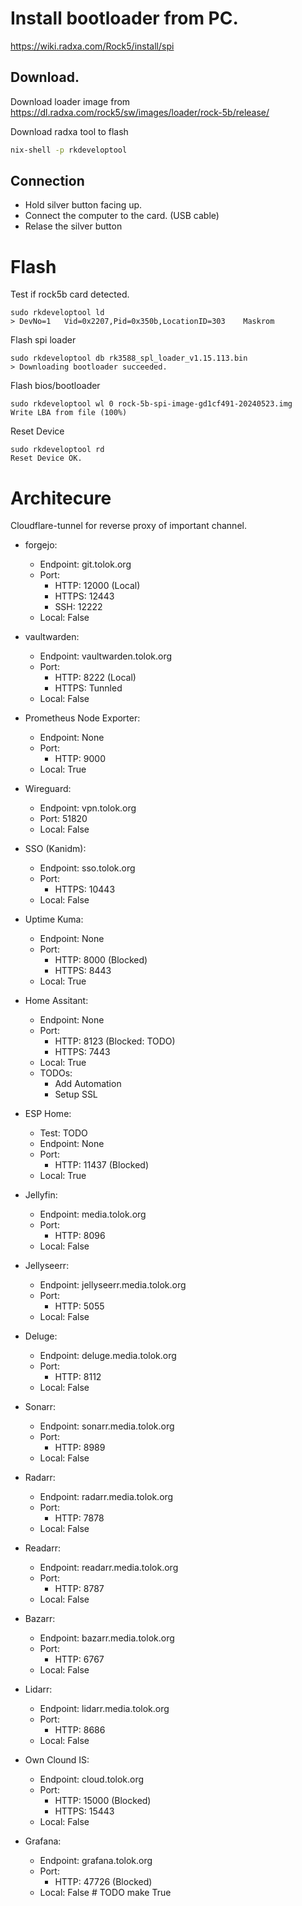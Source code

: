 # Install bootloader from PC.

https://wiki.radxa.com/Rock5/install/spi

## Download.

Download loader image from
https://dl.radxa.com/rock5/sw/images/loader/rock-5b/release/

Download radxa tool to flash

```sh
nix-shell -p rkdeveloptool
```

## Connection

- Hold silver button facing up.
- Connect the computer to the card. (USB cable)
- Relase the silver button

# Flash

Test if rock5b card detected.

```
sudo rkdeveloptool ld
> DevNo=1	Vid=0x2207,Pid=0x350b,LocationID=303	Maskrom
```

Flash spi loader

```
sudo rkdeveloptool db rk3588_spl_loader_v1.15.113.bin
> Downloading bootloader succeeded.
```

Flash bios/bootloader

```
sudo rkdeveloptool wl 0 rock-5b-spi-image-gd1cf491-20240523.img
Write LBA from file (100%)
```

Reset Device

```
sudo rkdeveloptool rd
Reset Device OK.
```

# Architecure

Cloudflare-tunnel for reverse proxy of important channel.

- forgejo:

  - Endpoint: git.tolok.org
  - Port:
    - HTTP: 12000 (Local)
    - HTTPS: 12443
    - SSH: 12222
  - Local: False

- vaultwarden:

  - Endpoint: vaultwarden.tolok.org
  - Port:
    - HTTP: 8222 (Local)
    - HTTPS: Tunnled
  - Local: False

- Prometheus Node Exporter:

  - Endpoint: None
  - Port:
    - HTTP: 9000
  - Local: True

- Wireguard:

  - Endpoint: vpn.tolok.org
  - Port: 51820
  - Local: False

- SSO (Kanidm):

  - Endpoint: sso.tolok.org
  - Port:
    - HTTPS: 10443
  - Local: False

- Uptime Kuma:

  - Endpoint: None
  - Port:
    - HTTP: 8000 (Blocked)
    - HTTPS: 8443
  - Local: True

- Home Assitant:

  - Endpoint: None
  - Port:
    - HTTP: 8123 (Blocked: TODO)
    - HTTPS: 7443
  - Local: True
  - TODOs:
    - Add Automation
    - Setup SSL

- ESP Home:

  - Test: TODO
  - Endpoint: None
  - Port:
    - HTTP: 11437 (Blocked)
  - Local: True

- Jellyfin:

  - Endpoint: media.tolok.org
  - Port:
    - HTTP: 8096
  - Local: False

- Jellyseerr:

  - Endpoint: jellyseerr.media.tolok.org
  - Port:
    - HTTP: 5055
  - Local: False

- Deluge:

  - Endpoint: deluge.media.tolok.org
  - Port:
    - HTTP: 8112
  - Local: False

- Sonarr:

  - Endpoint: sonarr.media.tolok.org
  - Port:
    - HTTP: 8989
  - Local: False

- Radarr:

  - Endpoint: radarr.media.tolok.org
  - Port:
    - HTTP: 7878
  - Local: False

- Readarr:

  - Endpoint: readarr.media.tolok.org
  - Port:
    - HTTP: 8787
  - Local: False

- Bazarr:

  - Endpoint: bazarr.media.tolok.org
  - Port:
    - HTTP: 6767
  - Local: False

- Lidarr:

  - Endpoint: lidarr.media.tolok.org
  - Port:
    - HTTP: 8686
  - Local: False

- Own Clound IS:

  - Endpoint: cloud.tolok.org
  - Port:
    - HTTP: 15000 (Blocked)
    - HTTPS: 15443
  - Local: False

- Grafana:
  - Endpoint: grafana.tolok.org
  - Port:
    - HTTP: 47726 (Blocked)
  - Local: False  # TODO make True
  
